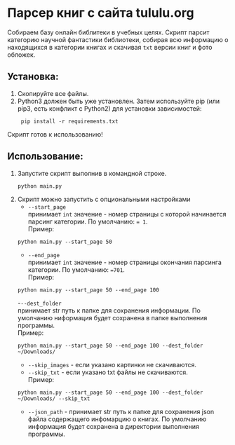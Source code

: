 # Парсер книг с сайта tululu.org
Собираем базу онлайн библитеки в учебных целях.
Скрипт парсит категорию научной фантастики библиотеки, собирая всю информацию 
о находящихся в категории книгах и скачивая `txt` версии книг и фото обложек.



## Установка:
1. Скопируйте все файлы.  
2. Python3 должен быть уже установлен. Затем используйте pip (или pip3, есть конфликт с Python2) для установки 
зависимостей:  
   ```
    pip install -r requirements.txt
   ```    
Скрипт готов к использованию!


## Использование:
1. Запустите скрипт выполнив в командной строке.  
    ```
    python main.py
   ```
2. Скрипт можно запустить с опциональными настройками  
    - `--start_page`  
     принимает `int` значение - номер страницы с которой начинается парсинг категории.
    По умолчанию: `= 1`.  
    Пример:   
    ```
    python main.py --start_page 50
   ```  
    - `--end_page`  
     принимает `int` значение - номер страницы окончания парсинга категории.
     По умолчанию: `=701`.  
     Пример:  
     ```
     python main.py --start_page 50 --end_page 100
   ```  
    -`--dest_folder`  
     принимает str путь к папке для сохранения информации. По умолчанию ниформация будет сохранена в 
    папке выполнения программы.  
    Пример:  
    ```
    python main.py --start_page 50 --end_page 100 --dest_folder ~/Downloads/
   ```
    - `--skip_images` - если указано картинки не скачиваются.
    - `--skip_txt` - если указано txt файлы не скачиваются.  
    Пример:  
     ```
     python main.py --start_page 50 --end_page 100 --dest_folder ~/Downloads/ --skip_txt
   ```
    - `--json_path` - принимает str путь к папке для сохранения json файла
    содержащего инфомарцию о книгах. По умолчанию информация будет сохранена в директории выполнения программы.
